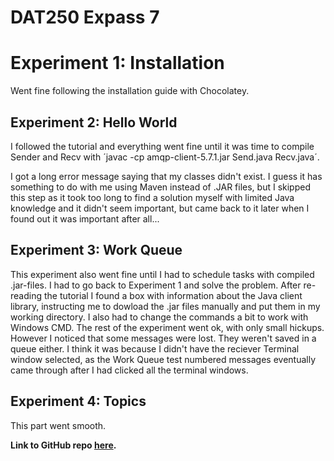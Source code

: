 # DAT250 Expass 7

# Experiment 1: Installation
Went fine following the installation guide with Chocolatey.

## Experiment 2: Hello World
I followed the tutorial and everything went fine until it was time to compile Sender and Recv with 
´javac -cp amqp-client-5.7.1.jar Send.java Recv.java´. 

I got a long error message saying that my classes didn't exist. I guess it has something to do with me using Maven instead of .JAR files, but I skipped this step as it took too long to find a solution myself with limited Java knowledge and it didn't seem important, but came back to it later when I found out it was important after all...

## Experiment 3: Work Queue
This experiment also went fine until I had to schedule tasks with compiled .jar-files. I had to go back to Experiment 1 and solve the problem. After re-reading the tutorial I found a box with information about the Java client library, instructing me to dowload the .jar files manually and put them in my working directory. I also had to change the commands a bit to work with Windows CMD. The rest of the experiment went ok, with only small hickups. However I noticed that some messages were lost. They weren't saved in a queue either. I think it was because I didn't have the reciever Terminal window selected, as the Work Queue test numbered messages eventually came through after I had clicked all the terminal windows.

## Experiment 4: Topics
This part went smooth.


<b>Link to GitHub repo [here](https://github.com/thomassihvl/dat250-expass7/tree/main/RabbitMQHelloWorld).
